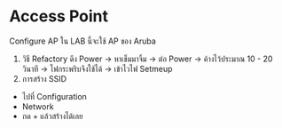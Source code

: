 # Access Point
Configure AP ใน LAB นี้จะใช้ AP ของ Aruba

1. วิธี Refactory
ดึง Power -> หาเข็มมาจิ้ม -> ต่อ Power -> ค้างไว้ประมาณ 10 - 20 วินาที -> ไฟกระพริบจึงใช้ได้ -> เข้าไวไฟ Setmeup
2. การสร้าง SSID
- ไปที่ Configuration
- Network
- กด + แล้วสร้างได้เลย
